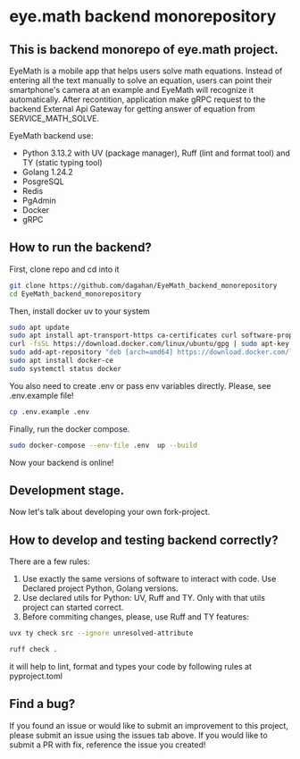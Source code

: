 # eye.math backend monorepository
## This is backend monorepo of eye.math project. 
EyeMath is a mobile app that helps users solve math equations. Instead of entering all the text manually to solve an equation, users can point their smartphone's camera at an example and EyeMath will recognize it automatically. After recontition, application make gRPC request to the backend External Api Gateway for getting answer of equation from SERVICE_MATH_SOLVE.

EyeMath backend use:
* Python 3.13.2 with UV (package manager), Ruff (lint and format tool) and TY (static typing tool)
* Golang 1.24.2
* PosgreSQL
* Redis
* PgAdmin
* Docker
* gRPC

## How to run the backend?

First, clone repo and cd into it

```bash
git clone https://github.com/dagahan/EyeMath_backend_monorepository
cd EyeMath_backend_monorepository
```

Then, install docker uv to your system

```bash
sudo apt update
sudo apt install apt-transport-https ca-certificates curl software-properties-common
curl -fsSL https://download.docker.com/linux/ubuntu/gpg | sudo apt-key add -
sudo add-apt-repository "deb [arch=amd64] https://download.docker.com/linux/ubuntu focal stable"
sudo apt install docker-ce
sudo systemctl status docker
```

You also need to create .env or pass env variables directly.
Please, see .env.example file!

```bash
cp .env.example .env
```

Finally, run the docker compose.

```bash
sudo docker-compose --env-file .env  up --build
```

Now your backend is online!

## Development stage.
Now let's talk about developing your own fork-project.

## How to develop and testing backend correctly?
There are a few rules:
1. Use exactly the same versions of software to interact with code. Use Declared project Python, Golang versions.
2. Use declared utils for Python: UV, Ruff and TY. Only with that utils project can started correct.
3. Before commiting changes, please, use Ruff and TY features:
```bash
uvx ty check src --ignore unresolved-attribute
```
```bash
ruff check .
```
it will help to lint, format and types your code by following rules at pyproject.toml

## Find a bug? 

If you found an issue or would like to submit an improvement to this project, please submit an issue using the issues tab above. If you would like to submit a PR with fix, reference the issue you created!